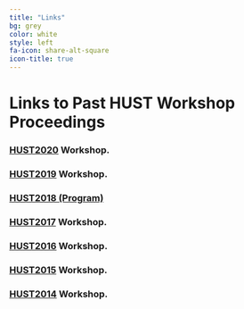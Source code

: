 ```yaml
---
title: "Links"
bg: grey
color: white
style: left
fa-icon: share-alt-square
icon-title: true
---
```


# Links to Past HUST Workshop Proceedings

### [HUST2020](https://ieeexplore.ieee.org/servlet/opac?punumber=9308028) Workshop. 

### [HUST2019](https://link.springer.com/book/10.1007/978-3-030-44728-1) Workshop.

### [HUST2018 (Program)](https://hust18.github.io)

### [HUST2017](https://dl.acm.org/citation.cfm?id=3152493) Workshop.


### [HUST2016](http://dl.acm.org/citation.cfm?id=3018834&CFID=938750071&CFTOKEN=23360616) Workshop.


### [HUST2015](http://dl.acm.org/citation.cfm?id=2834996&CFID=938750071&CFTOKEN=23360616) Workshop.


### [HUST2014](http://dl.acm.org/citation.cfm?id=2691136&CFID=938750071&CFTOKEN=23360616) Workshop.
